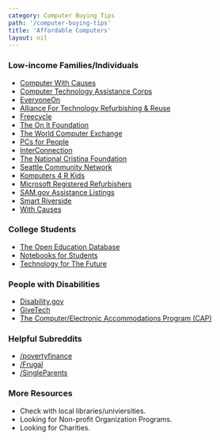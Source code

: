 ```yaml
---
category: Computer Buying Tips
path: '/computer-buying-tips'
title: 'Affordable Computers'
layout: nil
---
```



### Low-income Families/Individuals

* [Computer With Causes](https://www.computerswithcauses.org/)
* [Computer Technology Assistance Corps](https://ctac-nh.org/node/12)
* [EveryoneOn](https://www.everyoneon.org/)
* [Alliance For Technology Refurbishing & Reuse](https://aftrr.org/map-locator/)
* [Freecycle](https://www.freecycle.org/)
* [The On It Foundation](http://theonitfoundation.org/)
* [The World Computer Exchange](https://worldcomputerexchange.org/)
* [PCs for People](https://www.pcsforpeople.org/eligibility/)
* [InterConnection](https://interconnection.org/low-cost-laptops.php)
* [The National Cristina Foundation](https://www.cristina.org/)
* [Seattle Community Network](http://www.scn.org/)
* [Komputers 4 R Kids](http://www.komputers4rkids.com/)
* [Microsoft Registered Refurbishers](https://www.msregrefurb.com/rrpsite/onlinedirectory.aspx)
* [SAM.gov Assistance Listings](https://beta.sam.gov/)
* [Smart Riverside](http://www.smartriverside.org/digital)
* [With Causes](http://www.withcauses.org/askforhelp.htm)

### College Students

* [The Open Education Database](http://oedb.org/ilibrarian/online-colleges-offering-free-laptops-ipads/)
* [Notebooks for Students](http://notebooksforstudents.org/)
* [Technology for The Future](https://technologyforthefuture.org/)

### People with Disabilities

* [Disability.gov](https://www.dol.gov/odep/topics/disability.htm)
* [GiveTech](http://givetech.org/)
* [The Computer/Electronic Accommodations Program (CAP)](http://www.cap.mil/)

### Helpful Subreddits

* [/povertyfinance](https://www.reddit.com/r/povertyfinance/)
* [/Frugal](https://www.reddit.com/r/Frugal/)
* [/SingleParents](https://www.reddit.com/r/SingleParents/)

### More Resources

* Check with local libraries/univiersities.
* Looking for Non-profit Organization Programs.
* Looking for Charities.
